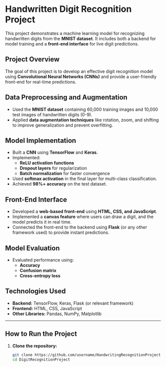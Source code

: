 # Handwritten Digit Recognition Project

This project demonstrates a machine learning model for recognizing handwritten digits from the **MNIST dataset**. It includes both a backend for model training and a **front-end interface** for live digit predictions.

## Project Overview
The goal of this project is to develop an effective digit recognition model using **Convolutional Neural Networks (CNNs)** and provide a user-friendly front-end for real-time predictions.

## Data Preprocessing and Augmentation
- Used the **MNIST dataset** containing 60,000 training images and 10,000 test images of handwritten digits (0-9).
- Applied **data augmentation techniques** like rotation, zoom, and shifting to improve generalization and prevent overfitting.

## Model Implementation
- Built a **CNN** using **TensorFlow** and **Keras**.
- Implemented:
  - **ReLU activation functions**
  - **Dropout layers** for regularization
  - **Batch normalization** for faster convergence
- Used **softmax activation** in the final layer for multi-class classification.
- Achieved **98%+ accuracy** on the test dataset.

## Front-End Interface
- Developed a **web-based front-end** using **HTML, CSS, and JavaScript**.
- Implemented a **canvas feature** where users can draw a digit, and the model predicts it in real time.
- Connected the front-end to the backend using **Flask** (or any other framework used) to provide instant predictions.

## Model Evaluation
- Evaluated performance using:
  - **Accuracy**
  - **Confusion matrix**
  - **Cross-entropy loss**

## Technologies Used
- **Backend:** TensorFlow, Keras, Flask (or relevant framework)  
- **Frontend:** HTML, CSS, JavaScript  
- **Other Libraries:** Pandas, NumPy, Matplotlib  

---

## How to Run the Project
1. **Clone the repository:**
   ```bash
   git clone https://github.com/username/HandwritingRecognitionProject.git
   cd DigitRecognitionProject
